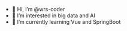 - 👋 Hi, I’m @wrs-coder
- 👀 I’m interested in big data and AI 
- 🌱 I’m currently learning Vue and SpringBoot

<!---
wrs-coder/wrs-coder is a ✨ special ✨ repository because its `README.md` (this file) appears on your GitHub profile.
You can click the Preview link to take a look at your changes.
--->
